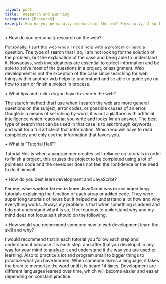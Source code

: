 ```yaml
---
layout: post
title:  Research and Learning
categories: [Research]
excerpt: How do you personally research on the web? Personally, I surf the web when I need help with a problem or have
---
```


• How do you personally research on the web?

Personally, I surf the web when I need help with a problem or have a question. The type of search that I do, I am not looking for the solution of the problem, but the explanation of the case and being able to understand it. Nowadays, web investigations are essential to collect information and be able to solve most of the questions in a project, or assignment. Web development is not the exception of the case since searching for web things within another web helps to understand and be able to guide you on how to start or finish a project in process.

• What tips and tricks do you have to search the web?

The search method that I use when I search the web are more general questions on the subject, error codes, or possible causes of an error. Google is a means of searching by word, it is not a platform with artificial intelligence which reads what you write and looks for an answer. The best type of search that can be used in that case is to ask through keywords, and wait for a full article of that information. Which you will have to read completely and only use the information that favors you.

• What is "Tutorial Hell"?

Tutorial Hell is when a programmer creates self-reliance on tutorials in order to finish a project, this causes the project to be completed using a lot of pointless code and the developer does not feel the confidence or the need to do it himself.

• How do you best learn development and JavaScript?

For me, what worked for me to learn JavaScript was to see super long tutorials explaining the function of each array or added code. They were super long tutorials of hours but it helped me understand a lot how and why everything works. Always my problem is that when something is added and I do not understand why it is so, I feel curious to understand why and my mind does not focus as it should on the following.

• How would you recommend someone new to web development learn the skill and why?

I would recommend that in each tutorial you follow each step and understand it because it is each step, and after that you develop it in any way for your mind to analyze it and understand it the way you are used to learning. Also to practice a lot and program small to bigger things to practice what you have learned. When someone learns a language, it takes the brain to memorize the word until it is heard 14 times. Development are different languages learned over time, which will become easier and easier depending on constant practice.
